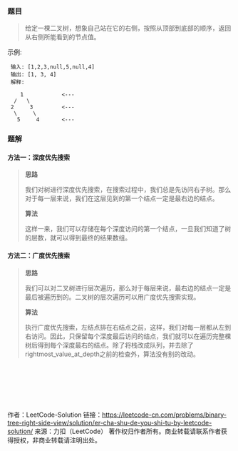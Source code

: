### 题目
> 给定一棵二叉树，想象自己站在它的右侧，按照从顶部到底部的顺序，返回从右侧所能看到的节点值。

示例:

```text
 输入: [1,2,3,null,5,null,4]
 输出: [1, 3, 4]
 解释:
 
    1            <---
  /   \
 2     3         <---
  \     \
   5     4       <---
```

### 题解

#### 方法一：深度优先搜索
> **思路**
> 
> 我们对树进行深度优先搜索，在搜索过程中，我们总是先访问右子树。那么对于每一层来说，我们在这层见到的第一个结点一定是最右边的结点。
> 
> **算法**
> 
> 这样一来，我们可以存储在每个深度访问的第一个结点，一旦我们知道了树的层数，就可以得到最终的结果数组。

#### 方法二：广度优先搜索
> **思路**
> 
> 我们可以对二叉树进行层次遍历，那么对于每层来说，最右边的结点一定是最后被遍历到的。二叉树的层次遍历可以用广度优先搜索实现。
> 
> **算法**
> 
> 执行广度优先搜索，左结点排在右结点之前，这样，我们对每一层都从左到右访问。因此，只保留每个深度最后访问的结点，我们就可以在遍历完整棵树后得到每个深度最右的结点。除了将栈改成队列，并去除了rightmost_value_at_depth之前的检查外，算法没有别的改动。

<br/><br/><br/><br/><br/><br/>
作者：LeetCode-Solution
链接：https://leetcode-cn.com/problems/binary-tree-right-side-view/solution/er-cha-shu-de-you-shi-tu-by-leetcode-solution/
来源：力扣（LeetCode）
著作权归作者所有。商业转载请联系作者获得授权，非商业转载请注明出处。